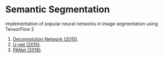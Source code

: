 # Semantic Segmentation
implementation of popular neural networks in image segmentation using TensorFlow 2

1. [Deconvolution Network (2015)](https://arxiv.org/pdf/1505.04366.pdf).
2. [U-net (2015)](https://arxiv.org/pdf/1505.04597.pdf).
3. [PANet (2018)](https://arxiv.org/pdf/1803.01534.pdf).
